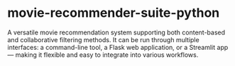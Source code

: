 # movie-recommender-suite-python
A versatile movie recommendation system supporting both content-based and collaborative filtering methods. It can be run through multiple interfaces: a command-line tool, a Flask web application, or a Streamlit app — making it flexible and easy to integrate into various workflows.
